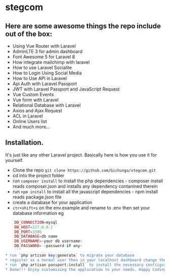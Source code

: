 # stegcom

 ## Here are some awesome things the repo include out of the box:
  * Using Vue Router with Laravel
  * AdminLTE 3 for admin dashboard
  * Font Awesome 5 for Laravel 8
  * How integrate mailchimp with laravel
  * How to use Laravel Socialite
  * How to Login Using Social Media
  * How to Use API in Laravel
  * Api Auth with Laravel Passport
  * JWT with Laravel Passport and JavaScript Request
  * Vue Custom Events
  * Vue form with Laravel
  * Relational Database with Laravel
  * Axios and Ajax Request
  * ACL in Laravel
  * Online Users list
  * And much more...

## Installation.

It's just like any other Laravel project. Basically here is how you use it for yourself.
* Clone the repo `git clone https://github.com/Gichunga/stegcom.git`
* cd into the project folder
* run `composer install` to install the php dependencies - composer install reads composer.json and installs any dependency contanined therein
* run `npm install` to install all the javascript dependencies - npm install reads package.json file
* create a database for your application
* `ctr+shift+s` on the env.example and rename to .env then set your database information eg
```php
    DB_CONNECTION=mysql
    DB_HOST=127.0.0.1
    DB_PORT=3306
    DB_DATABASE=db name
    DB_USERNAME=~your db username~
    DB_PASSWORD= ~password if any~
    ```
* run `php artisan key:generate` to migrate your database
* register as a normal user then in your localhost dashboard change the user type to admin
* run `php artisan passport:install` to install the necessary confiigurations you need for your laravel passport.
* Done!!! Enjoy customizing the application to your needs. Happy Coding! 👍

